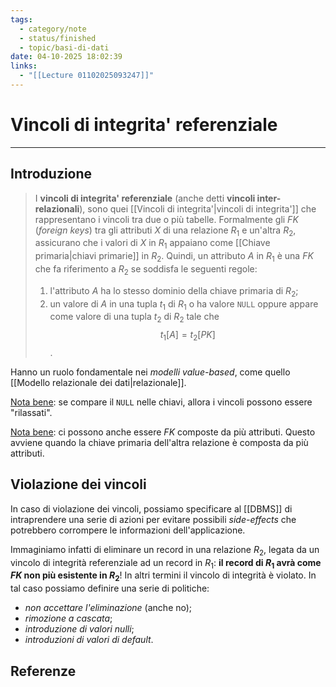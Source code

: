 ```yaml
---
tags:
  - category/note
  - status/finished
  - topic/basi-di-dati
date: 04-10-2025 18:02:39
links:
  - "[[Lecture 01102025093247]]"
---
```

# Vincoli di integrita' referenziale
---
## Introduzione
> I **vincoli di integrita' referenziale** (anche detti **vincoli inter-relazionali**), sono quei [[Vincoli di integrita'|vincoli di integrita']] che rappresentano i vincoli tra due o più tabelle.
> Formalmente gli $FK$ (_foreign keys_) tra gli attributi $X$ di una relazione $R_{1}$ e un'altra $R_{2}$, assicurano che i valori di $X$ in $R_{1}$ appaiano come [[Chiave primaria|chiavi primarie]] in $R_{2}$.
> Quindi, un attributo $A$ in $R_{1}$ è una $FK$ che fa riferimento a $R_{2}$ se soddisfa le seguenti regole:
> 1. l'attributo $A$ ha lo stesso dominio della chiave primaria di $R_{2}$;
> 2. un valore di $A$ in una tupla $t_{1}$ di $R_{1}$ o ha valore `NULL` oppure appare come valore di una tupla $t_{2}$ di $R_{2}$ tale che $$t_{1}[A] = t_{2}[PK]$$.

Hanno un ruolo fondamentale nei _modelli value-based_, come quello [[Modello relazionale dei dati|relazionale]].

<u>Nota bene</u>: se compare il `NULL` nelle chiavi, allora i vincoli possono essere "rilassati".

<u>Nota bene</u>: ci possono anche essere $FK$ composte da più attributi. Questo avviene quando la chiave primaria dell'altra relazione è composta da più attributi.

## Violazione dei vincoli
In caso di violazione dei vincoli, possiamo specificare al [[DBMS]] di intraprendere una serie di azioni per evitare possibili _side-effects_ che potrebbero corrompere le informazioni dell'applicazione.

Immaginiamo infatti di eliminare un record in una relazione $R_{2}$, legata da un vincolo di integrità referenziale ad un record in $R_{1}$: **il record di $R_{1}$ avrà come $FK$ non più esistente in $R_{2}$**!
In altri termini il vincolo di integrità è violato. In tal caso possiamo definire una serie di politiche:
- _non accettare l'eliminazione_ (anche no);
- _rimozione a cascata_;
- _introduzione di valori nulli_;
- _introduzioni di valori di default_.

## Referenze
